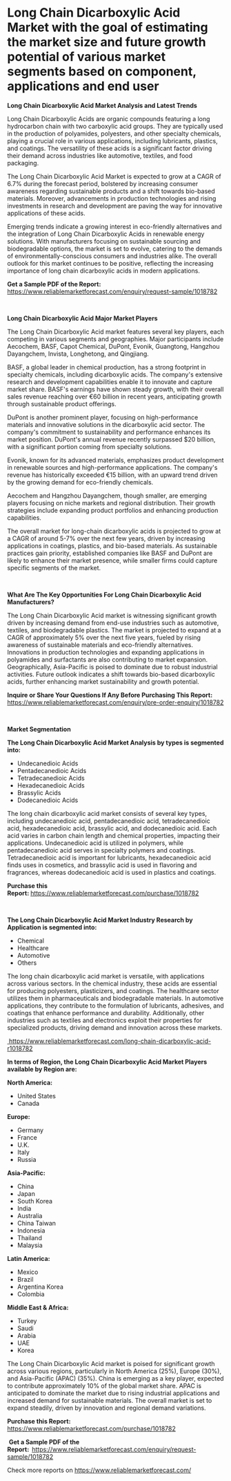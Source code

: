 <p><h1>Long Chain Dicarboxylic Acid Market with the goal of estimating the market size and future growth potential of various market segments based on component, applications and end user</h1></p><p><strong>Long Chain Dicarboxylic Acid Market Analysis and Latest Trends</strong></p>
<p><p>Long Chain Dicarboxylic Acids are organic compounds featuring a long hydrocarbon chain with two carboxylic acid groups. They are typically used in the production of polyamides, polyesters, and other specialty chemicals, playing a crucial role in various applications, including lubricants, plastics, and coatings. The versatility of these acids is a significant factor driving their demand across industries like automotive, textiles, and food packaging.</p><p>The Long Chain Dicarboxylic Acid Market is expected to grow at a CAGR of 6.7% during the forecast period, bolstered by increasing consumer awareness regarding sustainable products and a shift towards bio-based materials. Moreover, advancements in production technologies and rising investments in research and development are paving the way for innovative applications of these acids. </p><p>Emerging trends indicate a growing interest in eco-friendly alternatives and the integration of Long Chain Dicarboxylic Acids in renewable energy solutions. With manufacturers focusing on sustainable sourcing and biodegradable options, the market is set to evolve, catering to the demands of environmentally-conscious consumers and industries alike. The overall outlook for this market continues to be positive, reflecting the increasing importance of long chain dicarboxylic acids in modern applications.</p></p>
<p><strong>Get a Sample PDF of the Report:&nbsp;</strong> <a href="https://www.reliablemarketforecast.com/enquiry/request-sample/1018782?utm_campaign=1832&utm_medium=2&utm_source=Github&utm_content=ia&utm_term=30012025&utm_id=long-chain-dicarboxylic-acid">https://www.reliablemarketforecast.com/enquiry/request-sample/1018782</a></p>
<p>&nbsp;</p>
<p><strong>Long Chain Dicarboxylic Acid Major Market Players</strong></p>
<p><p>The Long Chain Dicarboxylic Acid market features several key players, each competing in various segments and geographies. Major participants include Aecochem, BASF, Capot Chemical, DuPont, Evonik, Guangtong, Hangzhou Dayangchem, Invista, Longhetong, and Qingjiang.</p><p>BASF, a global leader in chemical production, has a strong footprint in specialty chemicals, including dicarboxylic acids. The company's extensive research and development capabilities enable it to innovate and capture market share. BASF's earnings have shown steady growth, with their overall sales revenue reaching over €60 billion in recent years, anticipating growth through sustainable product offerings.</p><p>DuPont is another prominent player, focusing on high-performance materials and innovative solutions in the dicarboxylic acid sector. The company's commitment to sustainability and performance enhances its market position. DuPont's annual revenue recently surpassed $20 billion, with a significant portion coming from specialty solutions.</p><p>Evonik, known for its advanced materials, emphasizes product development in renewable sources and high-performance applications. The company's revenue has historically exceeded €15 billion, with an upward trend driven by the growing demand for eco-friendly chemicals.</p><p>Aecochem and Hangzhou Dayangchem, though smaller, are emerging players focusing on niche markets and regional distribution. Their growth strategies include expanding product portfolios and enhancing production capabilities.</p><p>The overall market for long-chain dicarboxylic acids is projected to grow at a CAGR of around 5-7% over the next few years, driven by increasing applications in coatings, plastics, and bio-based materials. As sustainable practices gain priority, established companies like BASF and DuPont are likely to enhance their market presence, while smaller firms could capture specific segments of the market.</p></p>
<p>&nbsp;</p>
<p><strong>What Are The Key Opportunities For Long Chain Dicarboxylic Acid Manufacturers?</strong></p>
<p><p>The Long Chain Dicarboxylic Acid market is witnessing significant growth driven by increasing demand from end-use industries such as automotive, textiles, and biodegradable plastics. The market is projected to expand at a CAGR of approximately 5% over the next five years, fueled by rising awareness of sustainable materials and eco-friendly alternatives. Innovations in production technologies and expanding applications in polyamides and surfactants are also contributing to market expansion. Geographically, Asia-Pacific is poised to dominate due to robust industrial activities. Future outlook indicates a shift towards bio-based dicarboxylic acids, further enhancing market sustainability and growth potential.</p></p>
<p><strong>Inquire or Share Your Questions If Any Before Purchasing This Report:</strong> <a href="https://www.reliablemarketforecast.com/enquiry/pre-order-enquiry/1018782?utm_campaign=1832&utm_medium=2&utm_source=Github&utm_content=ia&utm_term=30012025&utm_id=long-chain-dicarboxylic-acid">https://www.reliablemarketforecast.com/enquiry/pre-order-enquiry/1018782</a></p>
<p>&nbsp;</p>
<p><strong>Market Segmentation</strong></p>
<p><strong>The Long Chain Dicarboxylic Acid Market Analysis by types is segmented into:</strong></p>
<p><ul><li>Undecanedioic Acids</li><li>Pentadecanedioic Acids</li><li>Tetradecanedioic Acids</li><li>Hexadecanedioic Acids</li><li>Brassylic Acids</li><li>Dodecanedioic Acids</li></ul></p>
<p><p>The long chain dicarboxylic acid market consists of several key types, including undecanedioic acid, pentadecanedioic acid, tetradecanedioic acid, hexadecanedioic acid, brassylic acid, and dodecanedioic acid. Each acid varies in carbon chain length and chemical properties, impacting their applications. Undecanedioic acid is utilized in polymers, while pentadecanedioic acid serves in specialty polymers and coatings. Tetradecanedioic acid is important for lubricants, hexadecanedioic acid finds uses in cosmetics, and brassylic acid is used in flavoring and fragrances, whereas dodecanedioic acid is used in plastics and coatings.</p></p>
<p><strong>Purchase this Report:&nbsp;</strong><a href="https://www.reliablemarketforecast.com/purchase/1018782?utm_campaign=1832&utm_medium=2&utm_source=Github&utm_content=ia&utm_term=30012025&utm_id=long-chain-dicarboxylic-acid">https://www.reliablemarketforecast.com/purchase/1018782</a></p>
<p>&nbsp;</p>
<p><strong>The Long Chain Dicarboxylic Acid Market Industry Research by Application is segmented into:</strong></p>
<p><ul><li>Chemical</li><li>Healthcare</li><li>Automotive</li><li>Others</li></ul></p>
<p><p>The long chain dicarboxylic acid market is versatile, with applications across various sectors. In the chemical industry, these acids are essential for producing polyesters, plasticizers, and coatings. The healthcare sector utilizes them in pharmaceuticals and biodegradable materials. In automotive applications, they contribute to the formulation of lubricants, adhesives, and coatings that enhance performance and durability. Additionally, other industries such as textiles and electronics exploit their properties for specialized products, driving demand and innovation across these markets.</p></p>
<p><a href="https://www.reliablemarketforecast.com/long-chain-dicarboxylic-acid-r1018782?utm_campaign=1832&utm_medium=2&utm_source=Github&utm_content=ia&utm_term=30012025&utm_id=long-chain-dicarboxylic-acid">&nbsp;https://www.reliablemarketforecast.com/long-chain-dicarboxylic-acid-r1018782</a></p>
<p><strong>In terms of Region, the Long Chain Dicarboxylic Acid Market Players available by Region are:</strong></p>
<p>
    <p> <strong> North America: </strong>
        <ul>
            <li>United States</li>
            <li>Canada</li>
        </ul>
        </p> 
    <p> <strong> Europe: </strong>
        <ul>
            <li>Germany</li>
            <li>France</li>
            <li>U.K.</li>
            <li>Italy</li>
            <li>Russia</li>
        </ul>
        </p> 
    <p> <strong> Asia-Pacific: </strong>
        <ul>
            <li>China</li>
            <li>Japan</li>
            <li>South Korea</li>
            <li>India</li>
            <li>Australia</li>
            <li>China Taiwan</li>
            <li>Indonesia</li>
            <li>Thailand</li>
            <li>Malaysia</li>
        </ul>
        </p> 
    <p> <strong> Latin America: </strong>
        <ul>
            <li>Mexico</li>
            <li>Brazil</li>
            <li>Argentina Korea</li>
            <li>Colombia</li>
        </ul>
        </p> 
    <p> <strong> Middle East & Africa: </strong>
        <ul>
            <li>Turkey</li>
            <li>Saudi</li>
            <li>Arabia</li>
            <li>UAE</li>
            <li>Korea</li>
        </ul>
    </p>
    </p>
<p><p>The Long Chain Dicarboxylic Acid market is poised for significant growth across various regions, particularly in North America (25%), Europe (30%), and Asia-Pacific (APAC) (35%). China is emerging as a key player, expected to contribute approximately 10% of the global market share. APAC is anticipated to dominate the market due to rising industrial applications and increased demand for sustainable materials. The overall market is set to expand steadily, driven by innovation and regional demand variations.</p></p>
<p><strong>Purchase this Report: </strong><a href="https://www.reliablemarketforecast.com/purchase/1018782?utm_campaign=1832&utm_medium=2&utm_source=Github&utm_content=ia&utm_term=30012025&utm_id=long-chain-dicarboxylic-acid">https://www.reliablemarketforecast.com/purchase/1018782</a></p>
<p>&nbsp;<strong>Get a Sample PDF of the Report:&nbsp;&nbsp;</strong><a href="https://www.reliablemarketforecast.com/enquiry/request-sample/1018782?utm_campaign=1832&utm_medium=2&utm_source=Github&utm_content=ia&utm_term=30012025&utm_id=long-chain-dicarboxylic-acid">https://www.reliablemarketforecast.com/enquiry/request-sample/1018782</a></p>
<p><strong></strong></p>
<p>Check more reports on <a href="https://www.reliablemarketforecast.com/?utm_campaign=1832&utm_medium=2&utm_source=Github&utm_content=ia&utm_term=30012025&utm_id=long-chain-dicarboxylic-acid">https://www.reliablemarketforecast.com/</a></p>